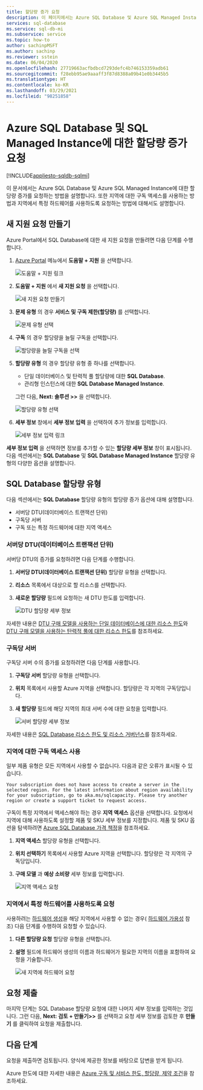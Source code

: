 ```yaml
---
title: 할당량 증가 요청
description: 이 페이지에서는 Azure SQL Database 및 Azure SQL Managed Instance에 대한 할당량을 늘리는 지원 요청을 만드는 방법을 설명합니다.
services: sql-database
ms.service: sql-db-mi
ms.subservice: service
ms.topic: how-to
author: sachinpMSFT
ms.author: sachinp
ms.reviewer: sstein
ms.date: 06/04/2020
ms.openlocfilehash: 27719663acfbdbcd7293defc4b746153359adb61
ms.sourcegitcommit: f28ebb95ae9aaaff3f87d8388a09b41e0b3445b5
ms.translationtype: HT
ms.contentlocale: ko-KR
ms.lasthandoff: 03/29/2021
ms.locfileid: "98251858"
---
```

# <a name="request-quota-increases-for-azure-sql-database-and-sql-managed-instance"></a>Azure SQL Database 및 SQL Managed Instance에 대한 할당량 증가 요청
[!INCLUDE[appliesto-sqldb-sqlmi](../includes/appliesto-sqldb-sqlmi.md)]

이 문서에서는 Azure SQL Database 및 Azure SQL Managed Instance에 대한 할당량 증가를 요청하는 방법을 설명합니다. 또한 지역에 대한 구독 액세스를 사용하는 방법과 지역에서 특정 하드웨어를 사용하도록 요청하는 방법에 대해서도 설명합니다.

## <a name="create-a-new-support-request"></a><a id="newquota"></a> 새 지원 요청 만들기

Azure Portal에서 SQL Database에 대한 새 지원 요청을 만들려면 다음 단계를 수행합니다.

1. [Azure Portal](https://portal.azure.com) 메뉴에서 **도움말 + 지원** 을 선택합니다.

   ![도움말 + 지원 링크](./media/quota-increase-request/help-plus-support.png)

1. **도움말 + 지원** 에서 **새 지원 요청** 을 선택합니다.

    ![새 지원 요청 만들기](./media/quota-increase-request/new-support-request.png)

1. **문제 유형** 의 경우 **서비스 및 구독 제한(할당량)** 를 선택합니다.

   ![문제 유형 선택](./media/quota-increase-request/select-quota-issue-type.png)

1. **구독** 의 경우 할당량을 늘릴 구독을 선택합니다.

   ![할당량을 늘릴 구독을 선택](./media/quota-increase-request/select-subscription-support-request.png)

1. **할당량 유형** 의 경우 할당량 유형 중 하나를 선택합니다.

   - 단일 데이터베이스 및 탄력적 풀 할당량에 대한 **SQL Database**.
   - 관리형 인스턴스에 대한 **SQL Database Managed Instance**.

   그런 다음, **Next: 솔루션 >>** 을 선택합니다.

   ![할당량 유형 선택](./media/quota-increase-request/select-quota-type.png)

1. **세부 정보** 창에서 **세부 정보 입력** 을 선택하여 추가 정보를 입력합니다.

   ![세부 정보 입력 링크](./media/quota-increase-request/provide-details-link.png)

**세부 정보 입력** 을 선택하면 정보를 추가할 수 있는 **할당량 세부 정보** 창이 표시됩니다. 다음 섹션에서는 **SQL Database** 및 **SQL Database Managed Instance** 할당량 유형의 다양한 옵션을 설명합니다.

## <a name="sql-database-quota-types"></a><a id="sqldbquota"></a>SQL Database 할당량 유형

다음 섹션에서는 **SQL Database** 할당량 유형의 할당량 증가 옵션에 대해 설명합니다.

- 서버당 DTU(데이터베이스 트랜잭션 단위)
- 구독당 서버
- 구독 또는 특정 하드웨어에 대한 지역 액세스

### <a name="database-transaction-units-dtus-per-server"></a>서버당 DTU(데이터베이스 트랜잭션 단위)

서버당 DTU의 증가를 요청하려면 다음 단계를 수행합니다.

1. **서버당 DTU(데이터베이스 트랜잭션 단위)** 할당량 유형을 선택합니다.

1. **리소스** 목록에서 대상으로 할 리소스를 선택합니다.

1. **새로운 할당량** 필드에 요청하는 새 DTU 한도를 입력합니다.

   ![DTU 할당량 세부 정보](./media/quota-increase-request/quota-details-dtus.png)

자세한 내용은 [DTU 구매 모델을 사용하는 단일 데이터베이스에 대한 리소스 한도](resource-limits-dtu-single-databases.md)와 [DTU 구매 모델을 사용하는 탄력적 풀에 대한 리소스 한도](resource-limits-dtu-elastic-pools.md)를 참조하세요.

### <a name="servers-per-subscription"></a>구독당 서버

구독당 서버 수의 증가를 요청하려면 다음 단계를 사용합니다.

1. **구독당 서버** 할당량 유형을 선택합니다.

1. **위치** 목록에서 사용할 Azure 지역을 선택합니다. 할당량은 각 지역의 구독당입니다.

1. **새 할당량** 필드에 해당 지역의 최대 서버 수에 대한 요청을 입력합니다.

   ![서버 할당량 세부 정보](./media/quota-increase-request/quota-details-servers.png)

자세한 내용은 [SQL Database 리소스 한도 및 리소스 거버넌스](resource-limits-logical-server.md)를 참조하세요.

### <a name="enable-subscription-access-to-a-region"></a><a id="region"></a>지역에 대한 구독 액세스 사용

일부 제품 유형은 모든 지역에서 사용할 수 없습니다. 다음과 같은 오류가 표시될 수 있습니다.

`Your subscription does not have access to create a server in the selected region. For the latest information about region availability for your subscription, go to aka.ms/sqlcapacity. Please try another region or create a support ticket to request access.`

구독이 특정 지역에서 액세스해야 하는 경우 **지역 액세스** 옵션을 선택합니다. 요청에서 지역에 대해 사용하도록 설정할 제품 및 SKU 세부 정보를 지정합니다. 제품 및 SKU 옵션을 탐색하려면 [Azure SQL Database 가격 책정](https://azure.microsoft.com/pricing/details/sql-database/single/)을 참조하세요.

1. **지역 액세스** 할당량 유형을 선택합니다.

1. **위치 선택하기** 목록에서 사용할 Azure 지역을 선택합니다. 할당량은 각 지역의 구독당입니다.

1. **구매 모델** 과 **예상 소비량** 세부 정보를 입력합니다.

   ![지역 액세스 요청](./media/quota-increase-request/quota-request.png)

### <a name="request-enabling-specific-hardware-in-a-region"></a>지역에서 특정 하드웨어를 사용하도록 요청

사용하려는 [하드웨어 생성](service-tiers-vcore.md#hardware-generations)을 해당 지역에서 사용할 수 없는 경우( [하드웨어 가용성](service-tiers-vcore.md#hardware-availability) 참조) 다음 단계를 수행하여 요청할 수 있습니다.

1. **다른 할당량 요청** 할당량 유형을 선택합니다.

1. **설명** 필드에 하드웨어 생성의 이름과 하드웨어가 필요한 지역의 이름을 포함하여 요청을 기술합니다.

   ![새 지역에 하드웨어 요청](./media/quota-increase-request/hardware-in-new-region.png)

## <a name="submit-your-request"></a>요청 제출

마지막 단계는 SQL Database 할당량 요청에 대한 나머지 세부 정보를 입력하는 것입니다. 그런 다음, **Next: 검토 + 만들기>>** 를 선택하고 요청 세부 정보를 검토한 후 **만들기** 를 클릭하여 요청을 제출합니다.

## <a name="next-steps"></a>다음 단계

요청을 제출하면 검토됩니다. 양식에 제공한 정보를 바탕으로 답변을 받게 됩니다.

Azure 한도에 대한 자세한 내용은 [Azure 구독 및 서비스 한도, 할당량, 제약 조건](../../azure-resource-manager/management/azure-subscription-service-limits.md)을 참조하세요.
